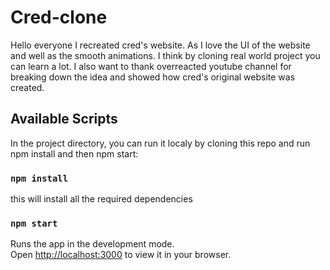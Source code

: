 # Cred-clone

Hello everyone I recreated cred's website. As I love the UI of the website and well as the smooth animations.
I think by cloning real world project you can learn a lot.
I also want to thank overreacted youtube channel for breaking down the idea and showed how cred's original website was created.

## Available Scripts

In the project directory, you can run it localy by cloning this repo and run npm install and then npm start:

### `npm install`

this will install all the required dependencies

### `npm start`

Runs the app in the development mode.\
Open [http://localhost:3000](http://localhost:3000) to view it in your browser.
